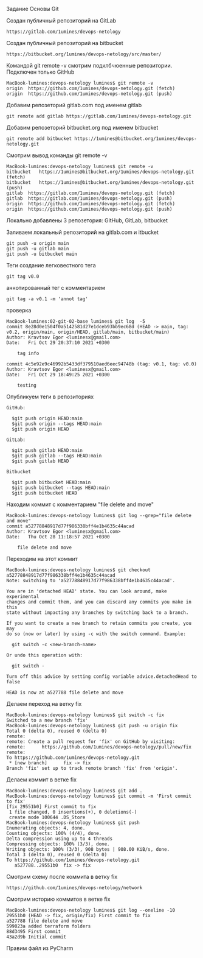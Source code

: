 Задание Основы Git

Создан публичный репозиторий на GitLab
```
https://gitlab.com/1umines/devops-netology
```
Создан публичный репозиторий на bitbucket
```
https://bitbucket.org/1umines/devops-netology/src/master/
```

Командой git remote -v смотрим подклбчюенные репозитории. Подключен только GitHub
```
MacBook-lumines:devops-netology lumines$ git remote -v
origin	https://github.com/1umines/devops-netology.git (fetch)
origin	https://github.com/1umines/devops-netology.git (push)
```
Добавим репозеторий gitlab.com под именем gitlab
```
git remote add gitlab https://gitlab.com/1umines/devops-netology.git
```

Добавим репозеторий bitbucket.org под именем bitbucket
```
git remote add bitbucket https://1umines@bitbucket.org/1umines/devops-netology.git
```
Смотрим вывод команды git remote -v
```
MacBook-lumines:devops-netology lumines$ git remote -v
bitbucket	https://1umines@bitbucket.org/1umines/devops-netology.git (fetch)
bitbucket	https://1umines@bitbucket.org/1umines/devops-netology.git (push)
gitlab	https://gitlab.com/1umines/devops-netology.git (fetch)
gitlab	https://gitlab.com/1umines/devops-netology.git (push)
origin	https://github.com/1umines/devops-netology.git (fetch)
origin	https://github.com/1umines/devops-netology.git (push)
```
Локально добавлены 3 репозетория: GitНub, GitLab, bitbucket

Заливаем локальный репозиторий на gitlab.com и itbucket
```
git push -u origin main
git push -u gitlab main
git push -u bitbucket main
```

Теги
создание легковестного тега
```
git tag v0.0
```

аннотированный тег с комментарием 
```
git tag -a v0.1 -m 'annot tag'
```
проверка 
```
MacBook-lumines:02-git-02-base lumines$ git log  -5
commit 8e28d0e1504f0a5142581d27e1dceb93bb9ec68d (HEAD -> main, tag: v0.2, origin/main, origin/HEAD, gitlab/main, bitbucket/main)
Author: Kravtsov Egor <luminesx@gmail.com>
Date:   Fri Oct 29 20:37:10 2021 +0300

    tag info

commit 4c5e92e9c46992b5433df379510aed6eec94748b (tag: v0.1, tag: v0.0)
Author: Kravtsov Egor <luminesx@gmail.com>
Date:   Fri Oct 29 18:49:25 2021 +0300

    testing
```

Опубликуем теги в репозиториях
```
GitHub:

  $git push origin HEAD:main
  $git push origin --tags HEAD:main
  $git push origin HEAD
```
```
GitLab:

  $git push gitlab HEAD:main
  $git push gitlab --tags HEAD:main
  $git push gitlab HEAD
```
```
Bitbucket

  $git push bitbucket HEAD:main
  $git push bitbucket --tags HEAD:main
  $git push bitbucket HEAD
```

Находим коммит с комментарием "file delete and move"

```
MacBook-lumines:devops-netology lumines$ git log --grep="file delete and move"
commit a52778848917d77f986338bff4e1b4635c44acad
Author: Kravtsov Egor <luminesx@gmail.com>
Date:   Thu Oct 28 11:18:57 2021 +0300

    file delete and move
```

Переходим на этот коммит

```
MacBook-lumines:devops-netology lumines$ git checkout a52778848917d77f986338bff4e1b4635c44acad
Note: switching to 'a52778848917d77f986338bff4e1b4635c44acad'.

You are in 'detached HEAD' state. You can look around, make experimental
changes and commit them, and you can discard any commits you make in this
state without impacting any branches by switching back to a branch.

If you want to create a new branch to retain commits you create, you may
do so (now or later) by using -c with the switch command. Example:

  git switch -c <new-branch-name>

Or undo this operation with:

  git switch -

Turn off this advice by setting config variable advice.detachedHead to false

HEAD is now at a527788 file delete and move
```

Делаем переход на ветку fix

```
MacBook-lumines:devops-netology lumines$ git switch -c fix
Switched to a new branch 'fix'
MacBook-lumines:devops-netology lumines$ git push -u origin fix
Total 0 (delta 0), reused 0 (delta 0)
remote:
remote: Create a pull request for 'fix' on GitHub by visiting:
remote:      https://github.com/1umines/devops-netology/pull/new/fix
remote:
To https://github.com/1umines/devops-netology.git
 * [new branch]      fix -> fix
Branch 'fix' set up to track remote branch 'fix' from 'origin'.
```
Делаем коммит в ветке fix

```
MacBook-lumines:devops-netology lumines$ git add .
MacBook-lumines:devops-netology lumines$ git commit -m 'First commit to fix'
[fix 29551b0] First commit to fix
 1 file changed, 0 insertions(+), 0 deletions(-)
 create mode 100644 .DS_Store
MacBook-lumines:devops-netology lumines$ git push
Enumerating objects: 4, done.
Counting objects: 100% (4/4), done.
Delta compression using up to 4 threads
Compressing objects: 100% (3/3), done.
Writing objects: 100% (3/3), 908 bytes | 908.00 KiB/s, done.
Total 3 (delta 0), reused 0 (delta 0)
To https://github.com/1umines/devops-netology.git
   a527788..29551b0  fix -> fix
```

Смотрим схему после коммита в ветку fix
```
https://github.com/1umines/devops-netology/network
```

Смотрим историю коммитов в ветке fix
```
MacBook-lumines:devops-netology lumines$ git log --oneline -10
29551b0 (HEAD -> fix, origin/fix) First commit to fix
a527788 file delete and move
599023a added terraform folders
88d3495 First commit
43a2d9b Initial commit
```

Правим файл из PyCharm


